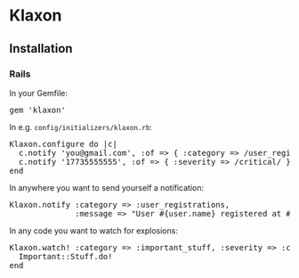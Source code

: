 # Klaxon

## Installation

### Rails

In your Gemfile:
<pre>
gem 'klaxon'
</pre>

In e.g. `config/initializers/klaxon.rb`:
<pre>
Klaxon.configure do |c|
  c.notify 'you@gmail.com', :of => { :category => /user_registrations/ }, :by => :email
  c.notify '17735555555', :of => { :severity => /critical/ }, :by => :text_message
end
</pre>

In anywhere you want to send yourself a notification:
<pre>
Klaxon.notify :category => :user_registrations,
              :message => "User #{user.name} registered at #{Time.now}!"
</pre>

In any code you want to watch for explosions:
<pre>
Klaxon.watch! :category => :important_stuff, :severity => :critical, :message => "Error doing important stuff!" do
  Important::Stuff.do!
end
</pre>

